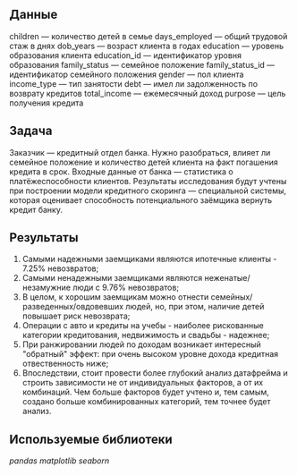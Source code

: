 ## Данные

children — количество детей в семье
days_employed — общий трудовой стаж в днях
dob_years — возраст клиента в годах
education — уровень образования клиента
education_id — идентификатор уровня образования
family_status — семейное положение
family_status_id — идентификатор семейного положения
gender — пол клиента
income_type — тип занятости
debt — имел ли задолженность по возврату кредитов
total_income — ежемесячный доход
purpose — цель получения кредита

## Задача

Заказчик — кредитный отдел банка. Нужно разобраться, влияет ли семейное положение и количество детей клиента на факт погашения кредита в срок. Входные данные от банка — статистика о платёжеспособности клиентов.
Результаты исследования будут учтены при построении модели кредитного скоринга — специальной системы, которая оценивает способность потенциального заёмщика вернуть кредит банку.

## Результаты

1. Самыми надежными заемщиками являются ипотечные клиенты - 7.25% невозвратов;
2. Самыми ненадежными заемщиками являются неженатые/незамужние люди с 9.76% невозвратов;
3. В целом, к хорошим заемщикам можно отнести семейных/разведенных/овдовевших людей, но, при этом, наличие детей повышает риск невозврата;
4. Операции с авто и кредиты на учебы - наиболее рискованные категории кредитования, недвижимость и свадьбы - надежнее;
5. При ранжировании людей по доходам возникает интересный "обратный" эффект: при очень высоком уровне дохода кредитная отвественность ниже;
3. Впоследствии, стоит провести более глубокий анализ датафрейма и строить зависимости не от индивидуальных факторов, а от их комбинаций. Чем больше факторов будет учтено и, тем самым, создано больше комбинированных категорий, тем точнее будет анализ.

## Используемые библиотеки
*pandas*
*matplotlib*
*seaborn*
